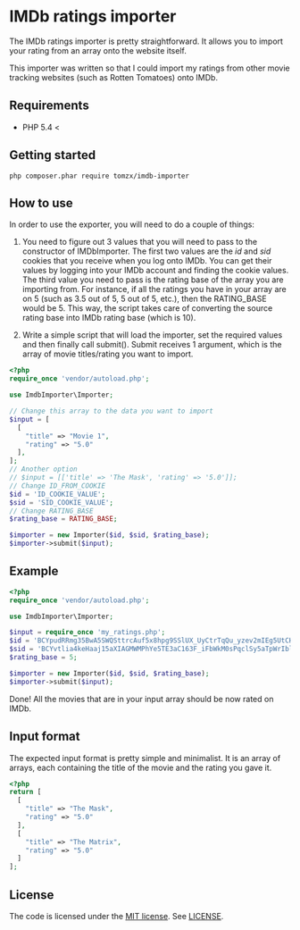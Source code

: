 # IMDb ratings importer
The IMDb ratings importer is pretty straightforward. It allows you to import your rating from an array onto the website itself.

This importer was written so that I could import my ratings from other movie tracking websites (such as Rotten Tomatoes) onto IMDb.

## Requirements
* PHP 5.4 <

## Getting started
`php composer.phar require tomzx/imdb-importer`

## How to use
In order to use the exporter, you will need to do a couple of things:

1. You need to figure out 3 values that you will need to pass to the constructor of IMDbImporter. The first two values are the *id* and *sid* cookies that you receive when you log onto IMDb. You can get their values by logging into your IMDb account and finding the cookie values. The third value you need to pass is the rating base of the array you are importing from. For instance, if all the ratings you have in your array are on 5 (such as 3.5 out of 5, 5 out of 5, etc.), then the RATING_BASE would be 5. This way, the script takes care of converting the source rating base into IMDb rating base (which is 10).

2. Write a simple script that will load the importer, set the required values and then finally call submit(). Submit receives 1 argument, which is the array of movie titles/rating you want to import.

```php
<?php
require_once 'vendor/autoload.php';

use ImdbImporter\Importer;

// Change this array to the data you want to import
$input = [
  [
    "title" => "Movie 1",
    "rating" => "5.0"
  ],
];
// Another option
// $input = [['title' => 'The Mask', 'rating' => '5.0']];
// Change ID_FROM_COOKIE
$id = 'ID_COOKIE_VALUE';
$sid = 'SID_COOKIE_VALUE';
// Change RATING_BASE
$rating_base = RATING_BASE;

$importer = new Importer($id, $sid, $rating_base);
$importer->submit($input);
```

## Example
```php
<?php
require_once 'vendor/autoload.php';

use ImdbImporter\Importer;

$input = require_once 'my_ratings.php';
$id = 'BCYpudRRmg35BwA5SWQSttrcAuf5x8hpg9SSlUX_UyCtrTqQu_yzev2mIEg5UtCH4Un9TFXXyEuV%0D%0A57CGQeKtp9aRDRVzR6yKr87wW15uljhEoljwEfYthLlw0SLHXTHq9nzrGlkKdaiLm4Bthm8nQQfC%0D%0AEA%0D%0A';
$sid = 'BCYvtlia4keHaaj15aXIAGMWMPhYe5TE3aC163F_iFbWkM0sPqclSy5aTpWrIblEmTnju44ysSwM%0D%0A5Cb5UIRFZ60XA1yorI4hGHMo21cUE1I3P8Ye8c35PR_KkihCI_IVb15xJ1bD55WnP-yoKfgKKdFA%0D%0Acw%0D%0A';
$rating_base = 5;

$importer = new Importer($id, $sid, $rating_base);
$importer->submit($input);
```

Done! All the movies that are in your input array should be now rated on IMDb.

## Input format
The expected input format is pretty simple and minimalist. It is an array of arrays, each containing the title of the movie and the rating you gave it.

```php
<?php
return [
  [
    "title" => "The Mask",
    "rating" => "5.0"
  ],
  [
    "title" => "The Matrix",
    "rating" => "5.0"
  ]
];
```

## License
The code is licensed under the [MIT license](http://choosealicense.com/licenses/mit/). See [LICENSE](LICENSE).
